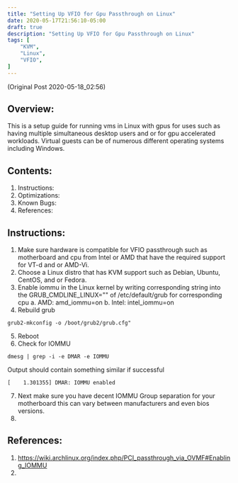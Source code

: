 ```yaml
---
title: "Setting Up VFIO for Gpu Passthrough on Linux"
date: 2020-05-17T21:56:10-05:00
draft: true
description: "Setting Up VFIO for Gpu Passthrough on Linux"
tags: [
	"KVM",
	"Linux",
	"VFIO",
]
---
```

(Original Post 2020-05-18_02:56)

## Overview:
This is a setup guide for running vms in Linux with gpus for uses such as having multiple simultaneous desktop users and or for gpu accelerated workloads. Virtual guests can be of numerous different operating systems including Windows. 

## Contents:
1. Instructions:
2. Optimizations:
3. Known Bugs:
4. References: 

## Instructions:

1. Make sure hardware is compatible for VFIO passthrough such as motherboard and cpu from Intel or AMD that have the required support for VT-d and or AMD-Vi. 
2. Choose a Linux distro that has KVM support such as Debian, Ubuntu, CentOS, and or Fedora.
3. Enable iommu in the Linux kernel by writing corresponding string into the GRUB_CMDLINE_LINUX="" of /etc/default/grub for corresponding cpu
    a. AMD: amd_iommu=on
    b. Intel: intel_iommu=on
4. Rebuild grub 
```
grub2-mkconfig -o /boot/grub2/grub.cfg"
```
5. Reboot
6. Check for IOMMU
```
dmesg | grep -i -e DMAR -e IOMMU
```
Output should contain something similar if successful
```
[    1.301355] DMAR: IOMMU enabled
```
7. Next make sure you have decent IOMMU Group separation for your motherboard this can vary between manufacturers and even bios versions. 
8. 

## References:
1. https://wiki.archlinux.org/index.php/PCI_passthrough_via_OVMF#Enabling_IOMMU
2. 

